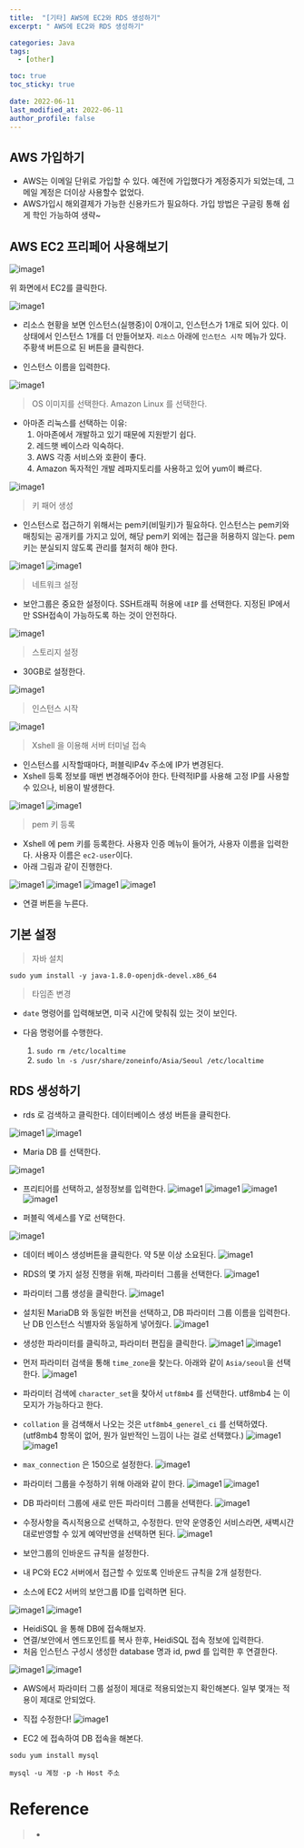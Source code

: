 ```yaml
---
title:  "[기타] AWS에 EC2와 RDS 생성하기"
excerpt: " AWS에 EC2와 RDS 생성하기"

categories: Java
tags:
  - [other]

toc: true
toc_sticky: true
 
date: 2022-06-11
last_modified_at: 2022-06-11
author_profile: false     
---
```


## AWS 가입하기

  - AWS는 이메일 단위로 가입할 수 있다. 예전에 가입했다가 계정중지가 되었는데, 그 메일 계정은 더이상 사용할수 없었다. 
  - AWS가입시 해외결제가 가능한 신용카드가 필요하다. 가입 방법은 구글링 통해 쉽게 학인 가능하여 생략~

## AWS EC2 프리페어 사용해보기

![image1](/assets/images/page10/img1.PNG)

위 화면에서 EC2를 클릭한다. 

![image1](/assets/images/page10/img2.PNG)

 - 리소스 현황을 보면 인스턴스(실행중)이 0개이고, 인스턴스가 1개로 되어 있다. 이 상태에서 인스턴스 1개를 더 만들어보자. `리소스` 아래에 `인스턴스 시작` 메뉴가 있다. 주황색 버튼으로 된 버튼을 클릭한다.

 - 인스턴스 이름을 입력한다. 

![image1](/assets/images/page10/img3.PNG)

> OS 이미지를 선택한다. Amazon Linux 를 선택한다. 

- 아마존 리눅스를 선택하는 이유:
  1. 아마존에서 개발하고 있기 때문에 지원받기 쉽다.
  2. 레드햇 베이스라 익숙하다. 
  3. AWS 각종 서비스와 호환이 좋다.
  4. Amazon 독자적인 개발 레파지토리를 사용하고 있어 yum이 빠르다. 

![image1](/assets/images/page10/img4.PNG)  

> 키 패어 생성

 - 인스턴스로 접근하기 위해서는 pem키(비밀키)가 필요하다. 인스턴스는 pem키와 매칭되는 공개키를 가지고 있어, 해당 pem키 외에는 접근을 허용하지 않는다. pem 키는 분실되지 않도록 관리를 철저히 해야 한다. 

![image1](/assets/images/page10/img5.png)
![image1](/assets/images/page10/img6.png)

> 네트워크 설정

- 보안그룹은 중요한 설정이다. SSH트래픽 허용에 `내IP` 를 선택한다. 지정된 IP에서만 SSH접속이 가능하도록 하는 것이 안전하다.  

![image1](/assets/images/page10/img7.png)

> 스토리지 설정

- 30GB로 설정한다. 

![image1](/assets/images/page10/img8.png)

> 인스턴스 시작

![image1](/assets/images/page10/img9.png)

> Xshell 을 이용해 서버 터미널 접속

- 인스턴스를 시작할때마다, 퍼블릭IP4v 주소에 IP가 변경된다. 
- Xshell 등록 정보를 매번 변경해주어야 한다. 탄력적IP를 사용해 고정 IP를 사용할 수 있으나, 비용이 발생한다. 

![image1](/assets/images/page10/img10.png)
![image1](/assets/images/page10/img15.png)

> pem 키 등록

 - Xshell 에 pem 키를 등록한다. 사용자 인증 메뉴이 들어가, 사용자 이름을 입력한다. 사용자 이름은 `ec2-user`이다. 
 - 아래 그림과 같이 진행한다. 

![image1](/assets/images/page10/img11.png)
![image1](/assets/images/page10/img12.png)
![image1](/assets/images/page10/img13.png)
![image1](/assets/images/page10/img14.png)

 - 연결 버튼을 누른다. 

## 기본 설정

> 자바 설치

 `sudo yum install -y java-1.8.0-openjdk-devel.x86_64`

> 타임존 변경

- `date` 명령어를 입력해보면, 미국 시간에 맞춰줘 있는 것이 보인다. 

- 다음 명령어를 수행한다. 
  1. `sudo rm /etc/localtime`
  2. `sudo ln -s /usr/share/zoneinfo/Asia/Seoul /etc/localtime`

## RDS 생성하기

- rds 로 검색하고 클릭한다. 데이터베이스 생성 버튼을 클릭한다. 

![image1](/assets/images/page10/img16.png)
![image1](/assets/images/page10/img17.png)

 - Maria DB 를 선택한다. 

![image1](/assets/images/page10/img18.png)

- 프리티어를 선택하고, 설정정보를 입력한다. 
![image1](/assets/images/page10/img19.png)
![image1](/assets/images/page10/img20.png)
![image1](/assets/images/page10/img21.png)
![image1](/assets/images/page10/img22.png)

- 퍼블릭 엑세스를 Y로 선택한다. 

![image1](/assets/images/page10/img23.png)

- 데이터 베이스 생성버튼을 클릭한다. 약 5분 이상 소요된다. 
![image1](/assets/images/page10/img24.png)


- RDS의 몇 가지 설정 진행을 위해, 파라미터 그룹을 선택한다. 
![image1](/assets/images/page10/img25.png)

- 파라미터 그룹 생성을 클릭한다. 
![image1](/assets/images/page10/img26.png)

- 설치된 MariaDB 와 동일한 버전을 선택하고, DB 파라미터 그룹 이름을 입력한다. 난 DB 인스턴스 식별자와 동일하게 넣어줬다. 
![image1](/assets/images/page10/img27.png)

- 생성한 파라미터를 클릭하고, 파라미터 편집을 클릭한다. 
![image1](/assets/images/page10/img28.png)
![image1](/assets/images/page10/img29.png)

- 먼저 파라미터 검색을 통해 `time_zone`을 찾는다. 아래와 같이 `Asia/seoul`을 선택한다.
![image1](/assets/images/page10/img30.png)

- 파라미터 검색에 `character_set`을 찾아서 `utf8mb4` 를 선택한다. utf8mb4 는 이모지가 가능하다고 한다. 
- `collation` 을 검색해서 나오는 것은 `utf8mb4_generel_ci` 를 선택하였다. (utf8mb4 항목이 없어, 뭔가 일반적인 느낌이 나는 걸로 선택했다.)
![image1](/assets/images/page10/img31.png)
![image1](/assets/images/page10/img32.png)

- `max_connection` 은 150으로 설정한다.
![image1](/assets/images/page10/img33.png)

- 파라미터 그룹을 수정하기 위해 아래와 같이 한다. 
![image1](/assets/images/page10/img34.png)
![image1](/assets/images/page10/img35.png)

- DB 파라미터 그룹에 새로 만든 파라미터 그룹을 선택한다. 
![image1](/assets/images/page10/img36.png)

- 수정사항을 즉시적용으로 선택하고, 수정한다. 만약 운영중인 서비스라면, 새벽시간대로반영할 수 있게 예약반영을 선택하면 된다.
![image1](/assets/images/page10/img37.png)

- 보안그룹의 인바운드 규칙을 설정한다. 
- 내 PC와 EC2 서버에서 접근할 수 있또록 인바운드 규칙을 2개 설정한다. 
- 소스에 EC2 서버의 보안그룹 ID를 입력하면 된다. 

![image1](/assets/images/page10/img38.png)
![image1](/assets/images/page10/img39.png)

- HeidiSQL 을 통해 DB에 접속해보자. 
- 연결/보안에서 엔드포인트를 복사 한후, HeidiSQL 접속 정보에 입력한다. 
- 처음 인스턴스 구성시 생성한 database 명과 id, pwd 를 입력한 후 연결한다. 

![image1](/assets/images/page10/img40.png)
![image1](/assets/images/page10/img41.png)

- AWS에서 파라미터 그룹 설정이 제대로 적용되었는지 확인해본다. 일부 몇개는 적용이 제대로 안되었다. 
- 직접 수정한다!
![image1](/assets/images/page10/img42.png)

- EC2 에 접속하여 DB 접속을 해본다. 

`sodu yum install mysql`

`mysql -u 계정 -p -h Host 주소`

# Reference

> - 
